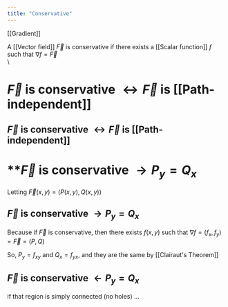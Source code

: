 ```yaml
---
title: "Conservative"
---
```

[[Gradient]]

A [[Vector field]] $\vec{F}$ is conservative if there exists a [[Scalar function]] $f$ such that  $\nabla f = \vec{F}$
\
\
# $\vec{F}$ is conservative $\leftrightarrow \vec{F}$ is [[Path-independent]]
## $\vec{F}$ is conservative $\leftrightarrow \vec{F}$ is [[Path-independent]]

# **$\vec{F}$ is conservative $\rightarrow P_{y}=Q_{x}$
Letting $\vec{F}(x,y)=(P(x,y),Q(x,y))$

## $\vec{F}$ is conservative $\rightarrow P_{y}=Q_{x}$
Because if $\vec{F}$ is conservative, then there exists $f(x,y)$ such that $\nabla{f}=(f_{x}, f_{y})=\vec{F}=(P,Q)$

So, $P_{y}=f_{xy}$ and $Q_{x}=f_{yx}$, and they are the same by [[Clairaut's Theorem]]
## $\vec{F}$ is conservative $\leftarrow P_{y}=Q_{x}$
if that region is simply connected (no holes) ...